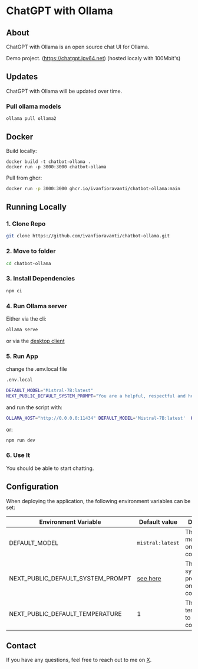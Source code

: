 # ChatGPT with Ollama

## About

ChatGPT with Ollama is an open source chat UI for Ollama.

Demo project. (https://chatgpt.ipv64.net)   (hosted localy with 100Mbit's)

## Updates

ChatGPT with Ollama will be updated over time.

### Pull ollama models

```shell
ollama pull ollama2
```


## Docker

Build locally:

```shell
docker build -t chatbot-ollama .
docker run -p 3000:3000 chatbot-ollama
```

Pull from ghcr:

```bash
docker run -p 3000:3000 ghcr.io/ivanfioravanti/chatbot-ollama:main
```

## Running Locally

### 1. Clone Repo

```bash
git clone https://github.com/ivanfioravanti/chatbot-ollama.git
```

### 2. Move to folder

```bash
cd chatbot-ollama
```

### 3. Install Dependencies

```bash
npm ci
```

### 4. Run Ollama server

Either via the cli:

```bash
ollama serve
```

or via the [desktop client](https://ollama.ai/download)

### 5. Run App

change the .env.local file

```bash
.env.local
```
```bash
DEFAULT_MODEL="Mistral-7B:latest"
NEXT_PUBLIC_DEFAULT_SYSTEM_PROMPT="You are a helpful, respectful and honest assistant.Help humman as much as you can."
```
and run the script with:
```bash
OLLAMA_HOST="http://0.0.0.0:11434" DEFAULT_MODEL='Mistral-7B:latest'  HOST=0.0.0.0 PORT=80 npm run dev
```
or:
```bash
npm run dev
```

### 6. Use It

You should be able to start chatting.

## Configuration

When deploying the application, the following environment variables can be set:

| Environment Variable              | Default value                  | Description                                                                                                                               |
| --------------------------------- | ------------------------------ | ----------------------------------------------------------------------------------------------------------------------------------------- |
| DEFAULT_MODEL                     | `mistral:latest`                | The default model to use on new conversations                                                                                             |
| NEXT_PUBLIC_DEFAULT_SYSTEM_PROMPT | [see here](utils/app/const.ts) | The default system prompt to use on new conversations                                                                                     |
| NEXT_PUBLIC_DEFAULT_TEMPERATURE   | 1                              | The default temperature to use on new conversations                                                                                       |

## Contact

If you have any questions, feel free to reach out to me on [X](https://x.com/ivanfioravanti).
